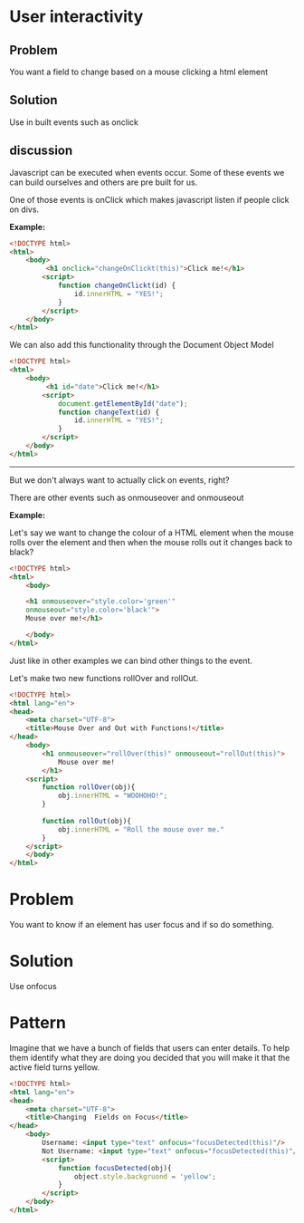 # User interactivity

## Problem
You want a field to change based on a mouse clicking a html element

## Solution

Use in built events such as onclick

## discussion

Javascript can be executed when events occur. Some of these events we can build ourselves
and others are pre built for us.

One of those events is onClick which makes javascript listen if people click on divs.

**Example:**

```HTML
<!DOCTYPE html>
<html>
    <body>
         <h1 onclick="changeOnClickt(this)">Click me!</h1>
        <script>
            function changeOnClickt(id) {
                id.innerHTML = "YES!";
            }
        </script>
    </body>
</html>
```

We can also add this functionality through the Document Object Model

```html
<!DOCTYPE html>
<html>
    <body>
         <h1 id="date">Click me!</h1>
        <script>
            document.getElementById("date");
            function changeText(id) {
                id.innerHTML = "YES!";
            }
        </script>
    </body>
</html>
```
---

But we don't always want to actually click on events, right? 

There are other events such as onmouseover and onmouseout

**Example:**

Let's say we want to change the colour of a HTML element when the 
mouse rolls over the element and then when the mouse rolls out it 
changes back to black? 

```html
<!DOCTYPE html>
<html>
	<body>

	<h1 onmouseover="style.color='green'"
	onmouseout="style.color='black'">
	Mouse over me!</h1>

	</body>
</html>
```

Just like in other examples we can bind other things to the event. 

Let's make two new functions rollOver and rollOut. 

```html
<!DOCTYPE html>
<html lang="en">
<head>
    <meta charset="UTF-8">
    <title>Mouse Over and Out with Functions!</title>
</head>
    <body>
        <h1 onmouseover="rollOver(this)" onmouseout="rollOut(this)">
            Mouse over me!
        </h1>
    <script>
        function rollOver(obj){
            obj.innerHTML = "WOOHOHO!";
        }
        
        function rollOut(obj){
            obj.innerHTML = "Roll the mouse over me."
        }
    </script>
    </body>
</html>

```

# Problem

You want to know if an element has user focus and if so do something. 
 
# Solution 

Use onfocus 

# Pattern

Imagine that we have a bunch of fields that users can enter details. 
To help them identify what they are doing you decided that you will make it that the
active field turns yellow. 

```html
<!DOCTYPE html>
<html lang="en">
<head>
    <meta charset="UTF-8">
    <title>Changing  Fields on Focus</title>
</head>
    <body>
        Username: <input type="text" onfocus="focusDetected(this)"/>
        Not Username: <input type="text" onfocus="focusDetected(this)"/>
        <script>
            function focusDetected(obj){
                object.style.backgruond = 'yellow';
            }
        </script>
    </body>
</html>
```



